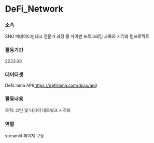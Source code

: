 # DeFi_Network

### 소속
SNU 빅데이터핀테크 전문가 과정 중 파이썬 프로그래밍 과목의 시각화 팀프로젝트

### 활동기간
2023.03

### 데이터셋
DefiLlama API(https://defillama.com/docs/api)

### 활동내용
목적: 코인 및 디파이 네트워크 시각화

### 역할
streamlit 페이지 구상
